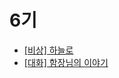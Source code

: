 # 6기
- [[비상] 하늘로](https://makerjun.com/travel/sky)
- [[대화] 함장님의 이야기](https://makerjun.com/travel/captain)